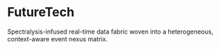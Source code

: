# FutureTech
Spectralysis-infused real-time data fabric woven into a heterogeneous, context-aware event nexus matrix.
